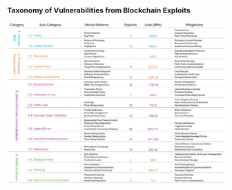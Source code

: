 ### Taxonomy of Vulnerabilities from Blockchain Exploits

<img src="1.%20Blockchain%20Exploits/Taxonomy.png" alt="Taxonomy of Blockchain Exploits" style="max-width: 100%; height: auto;"/>



